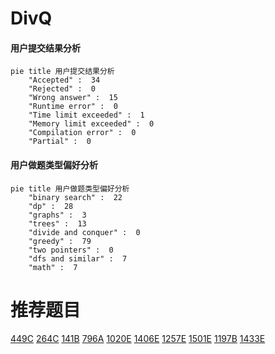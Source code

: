 # DivQ

<!-- tabs:start -->



#### **用户提交结果分析**

```mermaid
pie title 用户提交结果分析
    "Accepted" :  34
    "Rejected" :  0
    "Wrong answer" :  15
    "Runtime error" :  0
    "Time limit exceeded" :  1
    "Memory limit exceeded" :  0
    "Compilation error" :  0
    "Partial" :  0
```

#### **用户做题类型偏好分析**

```mermaid
pie title 用户做题类型偏好分析
    "binary search" :  22
    "dp" :  28
    "graphs" :  3
    "trees" :  13
    "divide and conquer" :  0
    "greedy" :  79
    "two pointers" :  0
    "dfs and similar" :  7
    "math" :  7
```



<!-- tabs:end -->
# 推荐题目
[449C](https://codeforces.com/contest/449/problem/C)
[264C](https://codeforces.com/contest/264/problem/C)
[141B](https://codeforces.com/contest/141/problem/B)
[796A](https://codeforces.com/contest/796/problem/A)
[1020E](https://codeforces.com/contest/1020/problem/E)
[1406E](https://codeforces.com/contest/1406/problem/E)
[1257E](https://codeforces.com/contest/1257/problem/E)
[1501E](https://codeforces.com/contest/1501/problem/E)
[1197B](https://codeforces.com/contest/1197/problem/B)
[1433E](https://codeforces.com/contest/1433/problem/E)

